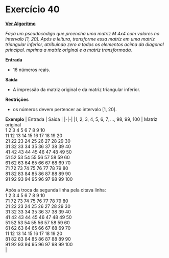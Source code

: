 # Exercício 40
[**Ver Algoritmo**](Algoritmo40.md)

*Faça um pseudocódigo que preencha uma matriz M 4x4 com valores no intervalo [1, 20]. Após a leitura, transforme essa matriz em uma matriz triangular inferior, atribuindo zero a todos os elementos acima da diagonal principal. mprima a matriz original e a matriz transformada.*


**Entrada**

- 16 números reais.
  
**Saída**

- A impressão da matriz original e da matriz triangular inferior.
  
**Restrições**

- os números devem pertencer ao intervalo [1, 20].
  
**Exemplo**
| Entrada | Saída |
|-|-|
|1, 2, 3, 4, 5, 6, 7, …, 98, 99, 100 | Matriz original <br> 1  2  3  4  5  6  7  8  9  10  <br>11  12  13  14  15  16  17  18  19  20  <br>21  22  23  24  25  26  27  28  29  30  <br>31  32  33  34  35  36  37  38  39  40  <br>41  42  43  44  45  46  47  48  49  50  <br>51  52  53  54  55  56  57  58  59  60  <br>61  62  63  64  65  66  67  68  69  70  <br>71  72  73  74  75  76  77  78  79  80  <br>81  82  83  84  85  86  87  88  89  90  <br>91  92  93  94  95  96  97  98  99  100  <br><br> Após a troca da segunda linha pela oitava linha: <br> 1  2  3  4  5  6  7  8  9  10  <br>71  72  73  74  75  76  77  78  79  80 <br>21  22  23  24  25  26  27  28  29  30  <br>31  32  33  34  35  36  37  38  39  40  <br>41  42  43  44  45  46  47  48  49  50  <br>51  52  53  54  55  56  57  58  59  60  <br>61  62  63  64  65  66  67  68  69  70  <br>11  12  13  14  15  16  17  18  19  20   <br>81  82  83  84  85  86  87  88  89  90  <br>91  92  93  94  95  96  97  98  99  100  <br>|
